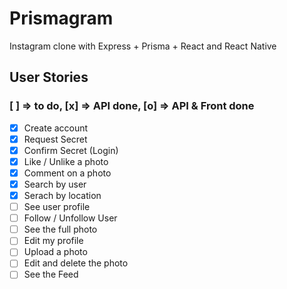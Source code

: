 # Prismagram

Instagram clone with Express + Prisma + React and React Native

## User Stories

### [ ] => to do, [x] => API done, [o] => API & Front done

- [x] Create account
- [x] Request Secret
- [x] Confirm Secret (Login)
- [x] Like / Unlike a photo
- [x] Comment on a photo
- [x] Search by user
- [x] Serach by location
- [ ] See user profile
- [ ] Follow / Unfollow User
- [ ] See the full photo
- [ ] Edit my profile
- [ ] Upload a photo
- [ ] Edit and delete the photo
- [ ] See the Feed
